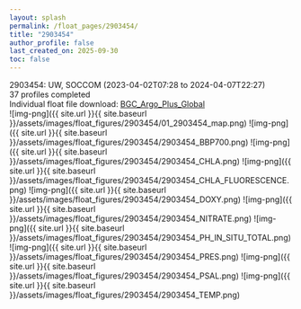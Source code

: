 ```yaml
---
layout: splash
permalink: /float_pages/2903454/
title: "2903454"
author_profile: false
last_created_on: 2025-09-30
toc: false
---
```

 
2903454: UW, SOCCOM (2023-04-02T07:28 to 2024-04-07T22:27)\
37 profiles completed\
Individual float file download: [BGC_Argo_Plus_Global](https://ftp.soest.hawaii.edu/bgc_argo_plus/Individual_Floats/outliers_removed/2903454_Sprof_processed.nc)\
![img-png]({{ site.url }}{{ site.baseurl }}/assets/images/float_figures/2903454/01_2903454_map.png)
![img-png]({{ site.url }}{{ site.baseurl }}/assets/images/float_figures/2903454/2903454_BBP700.png)
![img-png]({{ site.url }}{{ site.baseurl }}/assets/images/float_figures/2903454/2903454_CHLA.png)
![img-png]({{ site.url }}{{ site.baseurl }}/assets/images/float_figures/2903454/2903454_CHLA_FLUORESCENCE.png)
![img-png]({{ site.url }}{{ site.baseurl }}/assets/images/float_figures/2903454/2903454_DOXY.png)
![img-png]({{ site.url }}{{ site.baseurl }}/assets/images/float_figures/2903454/2903454_NITRATE.png)
![img-png]({{ site.url }}{{ site.baseurl }}/assets/images/float_figures/2903454/2903454_PH_IN_SITU_TOTAL.png)
![img-png]({{ site.url }}{{ site.baseurl }}/assets/images/float_figures/2903454/2903454_PRES.png)
![img-png]({{ site.url }}{{ site.baseurl }}/assets/images/float_figures/2903454/2903454_PSAL.png)
![img-png]({{ site.url }}{{ site.baseurl }}/assets/images/float_figures/2903454/2903454_TEMP.png)
